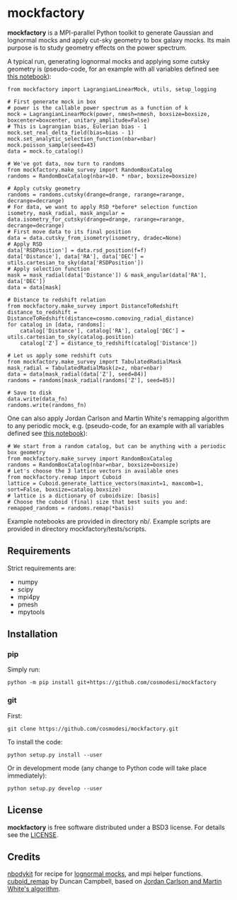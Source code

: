 # mockfactory

**mockfactory** is a MPI-parallel Python toolkit to generate Gaussian and lognormal mocks and apply cut-sky geometry to box galaxy mocks.
Its main purpose is to study geometry effects on the power spectrum.

A typical run, generating lognormal mocks and applying some cutsky geometry is
(pseudo-code, for an example with all variables defined see [this notebook](https://github.com/cosmodesi/mockfactory/blob/main/nb/basic_examples.ipynb)):
```
from mockfactory import LagrangianLinearMock, utils, setup_logging

# First generate mock in box
# power is the callable power spectrum as a function of k
mock = LagrangianLinearMock(power, nmesh=nmesh, boxsize=boxsize, boxcenter=boxcenter, unitary_amplitude=False)
# This is Lagrangian bias, Eulerian bias - 1
mock.set_real_delta_field(bias=bias - 1)
mock.set_analytic_selection_function(nbar=nbar)
mock.poisson_sample(seed=43)
data = mock.to_catalog()

# We've got data, now turn to randoms
from mockfactory.make_survey import RandomBoxCatalog
randoms = RandomBoxCatalog(nbar=10. * nbar, boxsize=boxsize)

# Apply cutsky geometry
randoms = randoms.cutsky(drange=drange, rarange=rarange, decrange=decrange)
# For data, we want to apply RSD *before* selection function
isometry, mask_radial, mask_angular = data.isometry_for_cutsky(drange=drange, rarange=rarange, decrange=decrange)
# First move data to its final position
data = data.cutsky_from_isometry(isometry, dradec=None)
# Apply RSD
data['RSDPosition'] = data.rsd_position(f=f)
data['Distance'], data['RA'], data['DEC'] = utils.cartesian_to_sky(data['RSDPosition'])
# Apply selection function
mask = mask_radial(data['Distance']) & mask_angular(data['RA'], data['DEC'])
data = data[mask]

# Distance to redshift relation
from mockfactory.make_survey import DistanceToRedshift
distance_to_redshift = DistanceToRedshift(distance=cosmo.comoving_radial_distance)
for catalog in [data, randoms]:
    catalog['Distance'], catalog['RA'], catalog['DEC'] = utils.cartesian_to_sky(catalog.position)
    catalog['Z'] = distance_to_redshift(catalog['Distance'])

# Let us apply some redshift cuts
from mockfactory.make_survey import TabulatedRadialMask
mask_radial = TabulatedRadialMask(z=z, nbar=nbar)
data = data[mask_radial(data['Z'], seed=84)]
randoms = randoms[mask_radial(randoms['Z'], seed=85)]

# Save to disk
data.write(data_fn)
randoms.write(randoms_fn)
```

One can also apply Jordan Carlson and Martin White's remapping algorithm to any periodic mock, e.g. (pseudo-code, for an example with all variables defined see [this notebook](https://github.com/cosmodesi/mockfactory/blob/main/nb/remap_examples.ipynb)):
```
# We start from a random catalog, but can be anything with a periodic box geometry
from mockfactory.make_survey import RandomBoxCatalog
randoms = RandomBoxCatalog(nbar=nbar, boxsize=boxsize)
# Let's choose the 3 lattice vectors in available ones
from mockfactory.remap import Cuboid
lattice = Cuboid.generate_lattice_vectors(maxint=1, maxcomb=1, sort=False, boxsize=catalog.boxsize)
# lattice is a dictionary of cuboidsize: [basis]
# Choose the cuboid (final) size that best suits you and:
remapped_randoms = randoms.remap(*basis)
```

Example notebooks are provided in directory nb/.
Example scripts are provided in directory mockfactory/tests/scripts.

## Requirements

Strict requirements are:

  - numpy
  - scipy
  - mpi4py
  - pmesh
  - mpytools

## Installation

### pip

Simply run:
```
python -m pip install git+https://github.com/cosmodesi/mockfactory
```

### git

First:
```
git clone https://github.com/cosmodesi/mockfactory.git
```
To install the code:
```
python setup.py install --user
```
Or in development mode (any change to Python code will take place immediately):
```
python setup.py develop --user
```

## License

**mockfactory** is free software distributed under a BSD3 license. For details see the [LICENSE](https://github.com/cosmodesi/mockfactory/blob/main/LICENSE).

## Credits

[nbodykit](https://github.com/bccp/nbodykit) for recipe for [lognormal mocks](https://github.com/bccp/nbodykit/blob/master/nbodykit/source/catalog/lognormal.py),
and mpi helper functions.
[cuboid_remap](https://github.com/duncandc/cuboid_remap) by Duncan Campbell, based on [Jordan Carlson and Martin White's algorithm](https://arxiv.org/abs/1003.3178).
